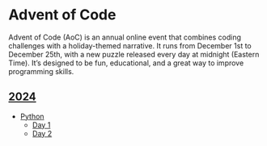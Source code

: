 # Advent of Code

Advent of Code (AoC) is an annual online event that combines coding challenges with a holiday-themed narrative. It runs from December 1st to December 25th, with a new puzzle released every day at midnight (Eastern Time). It’s designed to be fun, educational, and a great way to improve programming skills.

## [2024](./2024/)
- [Python](./2024/python/)
    - [Day 1](./2024/python/day_1/)
    - [Day 2](./2024/python/day_2/)